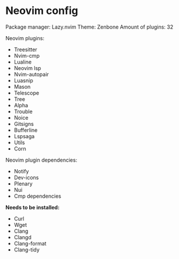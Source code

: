 # Neovim config
Package manager: Lazy.nvim
Theme: Zenbone
Amount of plugins: 32

Neovim plugins:
* Treesitter
* Nvim-cmp
* Lualine
* Neovim lsp
* Nvim-autopair
* Luasnip
* Mason
* Telescope
* Tree
* Alpha
* Trouble
* Noice
* Gitsigns
* Bufferline
* Lspsaga
* Utils
* Corn

Neovim plugin dependencies:
* Notify
* Dev-icons
* Plenary
* Nui
* Cmp dependencies

**Needs to be installed:**
* Curl
* Wget
* Clang
* Clangd
* Clang-format
* Clang-tidy
